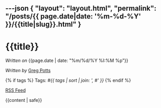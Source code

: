 ---json
{
"layout": "layout.html",
"permalink": "/posts/{{ page.date|date: '%m-%d-%Y' }}/{{title|slug}}.html"
}
---

# {{title}}

_Written on_ {{page.date | date: "%m/%d/%Y %I:%M %p"}}

_Written by_ [Greg Potts](mailto:pottsga@gmail.com)

{% if tags %}
Tags: _#{{ tags | sort | join: ', #' }}_
{% endif %}

<p><a href="/rss.xml">RSS Feed</a></p>

<article class="mt-5">
  {{content | safe}}
</article>

